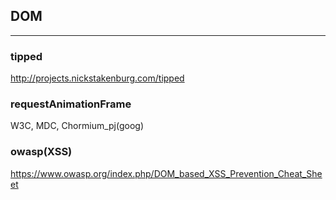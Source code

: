 ## DOM
---

### tipped
http://projects.nickstakenburg.com/tipped

### requestAnimationFrame
W3C, MDC, Chormium_pj(goog)

### owasp(XSS)
https://www.owasp.org/index.php/DOM_based_XSS_Prevention_Cheat_Sheet








